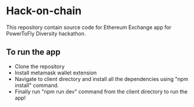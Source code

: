 # Hack-on-chain

This repository contain source code for Ethereum Exchange app for PowerToFly Diversity hackathon.

## To run the app

- Clone the repository
- Install metamask wallet extension
- Navigate to client directory and install all the dependencies using "npm install" command.
- Finally run "npm run dev" command from the client directory to run the app!
